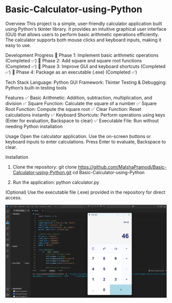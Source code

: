 # Basic-Calculator-using-Python
Overview
This project is a simple, user-friendly calculator application built using Python's tkinter library. It provides an intuitive graphical user interface (GUI) that allows users to perform basic arithmetic operations efficiently. The calculator supports both mouse clicks and keyboard inputs, making it easy to use.

Development Progress
🔹 Phase 1: Implement basic arithmetic operations (Completed ✅)
🔹 Phase 2: Add square and square root functions (Completed ✅)
🔹 Phase 3: Improve GUI and keyboard shortcuts (Completed ✅)
🔹 Phase 4: Package as an executable (.exe) (Completed ✅)

Tech Stack
Language: Python
GUI Framework: Tkinter
Testing & Debugging: Python’s built-in testing tools

Features
✅ Basic Arithmetic: Addition, subtraction, multiplication, and division
✅ Square Function: Calculate the square of a number
✅ Square Root Function: Compute the square root
✅ Clear Function: Reset calculations instantly
✅ Keyboard Shortcuts: Perform operations using keys (Enter for evaluation, Backspace to clear)
✅ Executable File: Run without needing Python installation

Usage
Open the calculator application.
Use the on-screen buttons or keyboard inputs to enter calculations.
Press Enter to evaluate, Backspace to clear.

Installation
1. Clone the repository:
git clone https://github.com/MalshaPramodi/Basic-Calculator-using-Python.git
cd Basic-Calculator-using-Python

2. Run the application:
python calculator.py

(Optional) Use the executable file (.exe) provided in the repository for direct access.

![Alt](Calculator.png)

